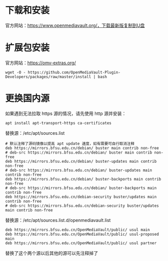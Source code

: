 # 下载和安装

官方网站：https://www.openmediavault.org/，下载最新版复制到U盘

# 扩展包安装

官方网站：https://omv-extras.org/

```shell
wget -O - https://github.com/OpenMediaVault-Plugin-Developers/packages/raw/master/install | bash
```

# 更换国内源

如果遇到无法拉取 https 源的情况，请先使用 http 源并安装：

```shell
apt install apt-transport-https ca-certificates
```

替换源：/etc/apt/sources.list

```
# 默认注释了源码镜像以提高 apt update 速度，如有需要可自行取消注释
deb https://mirrors.bfsu.edu.cn/debian/ buster main contrib non-free
# deb-src https://mirrors.bfsu.edu.cn/debian/ buster main contrib non-free
deb https://mirrors.bfsu.edu.cn/debian/ buster-updates main contrib non-free
# deb-src https://mirrors.bfsu.edu.cn/debian/ buster-updates main contrib non-free
deb https://mirrors.bfsu.edu.cn/debian/ buster-backports main contrib non-free
# deb-src https://mirrors.bfsu.edu.cn/debian/ buster-backports main contrib non-free
deb https://mirrors.bfsu.edu.cn/debian-security buster/updates main contrib non-free
# deb-src https://mirrors.bfsu.edu.cn/debian-security buster/updates main contrib non-free
```

替换源：/etc/apt/sources.list.d/openmediavault.list

```
deb https://mirrors.bfsu.edu.cn/OpenMediaVault/public/ usul main
deb https://mirrors.bfsu.edu.cn/OpenMediaVault/public/ usul-proposed main
deb https://mirrors.bfsu.edu.cn/OpenMediaVault/public/ usul partner
```

替换了这个两个源以后其他的源可以先注释掉了